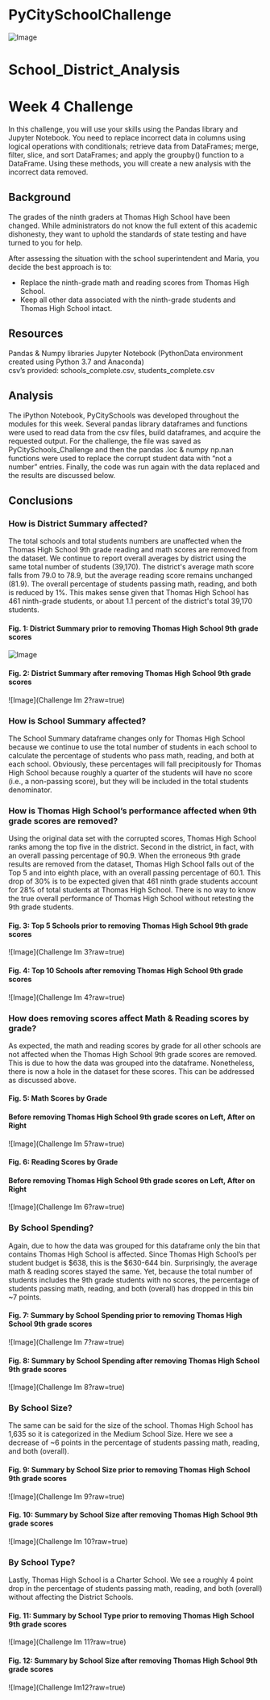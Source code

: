 # PyCitySchoolChallenge
![Image](VBA_Challenge_FirstResults.png?raw=true)
# School_District_Analysis

# Week 4 Challenge

In this challenge, you will use your skills using the Pandas library and Jupyter Notebook. You need to replace incorrect data in columns using logical operations with conditionals; retrieve data from DataFrames; merge, filter, slice, and sort DataFrames; and apply the groupby() function to a DataFrame. Using these methods, you will create a new analysis with the incorrect data removed.

## Background

The grades of the ninth graders at Thomas High School have been changed. While administrators do not know the full extent of this academic dishonesty, they want to uphold the standards of state testing and have turned to you for help.

After assessing the situation with the school superintendent and Maria, you decide the best approach is to:
* Replace the ninth-grade math and reading scores from Thomas High School.
* Keep all other data associated with the ninth-grade students and Thomas High School intact.

## Resources

Pandas & Numpy libraries
Jupyter Notebook (PythonData environment created using Python 3.7 and Anaconda)                      
csv’s provided:  schools_complete.csv, students_complete.csv

## Analysis

The iPython Notebook, PyCitySchools was developed throughout the modules for this week.  Several pandas library dataframes and functions were used to read data from the csv files, build dataframes, and acquire the requested output.  For the challenge, the file was saved as PyCitySchools_Challenge and then the pandas .loc & numpy np.nan functions were used to replace the corrupt student data with “not a number” entries.  Finally, the code was run again with the data replaced and the results are discussed below.

## Conclusions

### How is District Summary affected?
The total schools and total students numbers are unaffected when the Thomas High School 9th grade reading and math scores are removed from the dataset. We continue to report overall averages by district using the same total number of students (39,170). The district's average math score falls from 79.0 to 78.9, but the average reading score remains unchanged (81.9). The overall percentage of students passing math, reading, and both is reduced by 1%. This makes sense given that Thomas High School has 461 ninth-grade students, or about 1.1 percent of the district's total 39,170 students.

#### Fig. 1:  District Summary prior to removing Thomas High School 9th grade scores
![Image](Election_Analysis_Challenge.png?raw=true)


#### Fig. 2:  District Summary after removing Thomas High School 9th grade scores
![Image](Challenge Im 2?raw=true)

### How is School Summary affected?
The School Summary dataframe changes only for Thomas High School because we continue to use the total number of students in each school to calculate the percentage of students who pass math, reading, and both at each school. Obviously, these percentages will fall precipitously for Thomas High School because roughly a quarter of the students will have no score (i.e., a non-passing score), but they will be included in the total students denominator.

### How is Thomas High School’s performance affected when 9th grade scores are removed?
Using the original data set with the corrupted scores, Thomas High School ranks among the top five in the district. Second in the district, in fact, with an overall passing percentage of 90.9. When the erroneous 9th grade results are removed from the dataset, Thomas High School falls out of the Top 5 and into eighth place, with an overall passing percentage of 60.1. This drop of 30% is to be expected given that 461 ninth grade students account for 28% of total students at Thomas High School. There is no way to know the true overall performance of Thomas High School without retesting the 9th grade students.

#### Fig. 3:  Top 5 Schools prior to removing Thomas High School 9th grade scores
![Image](Challenge Im 3?raw=true)

#### Fig. 4:  Top 10 Schools after removing Thomas High School 9th grade scores
![Image](Challenge Im 4?raw=true)

### How does removing scores affect Math & Reading scores by grade?  
As expected, the math and reading scores by grade for all other schools are not affected when the Thomas High School 9th grade scores are removed.  This is due to how the data was grouped into the dataframe.  Nonetheless, there is now a hole in the dataset for these scores.  This can be addressed as discussed above.  

#### Fig. 5:  Math Scores by Grade
#### Before removing Thomas High School 9th grade scores on Left, After on Right 
![Image](Challenge Im 5?raw=true)

#### Fig. 6:  Reading Scores by Grade
#### Before removing Thomas High School 9th grade scores on Left, After on Right 
![Image](Challenge Im 6?raw=true)               

### By School Spending?  
Again, due to how the data was grouped for this dataframe only the bin that contains Thomas High School is affected.  Since Thomas High School’s per student budget is $638, this is the $630-644 bin.  Surprisingly, the average math & reading scores stayed the same.  Yet, because the total number of students includes the 9th grade students with no scores, the percentage of students passing math, reading, and both (overall) has dropped in this bin ~7 points.

#### Fig. 7:  Summary by School Spending prior to removing Thomas High School 9th grade scores
![Image](Challenge Im 7?raw=true)
#### Fig. 8:  Summary by School Spending after removing Thomas High School 9th grade scores
![Image](Challenge Im 8?raw=true)

### By School Size?  
The same can be said for the size of the school.  Thomas High School has 1,635 so it is categorized in the Medium School Size.  Here we see a decrease of ~6 points in the percentage of students passing math, reading, and both (overall).

#### Fig. 9:  Summary by School Size prior to removing Thomas High School 9th grade scores
![Image](Challenge Im 9?raw=true)

#### Fig. 10:  Summary by School Size after removing Thomas High School 9th grade scores
![Image](Challenge Im 10?raw=true)

### By School Type?
Lastly, Thomas High School is a Charter School.  We see a roughly 4 point drop in the percentage of students passing math, reading, and both (overall) without affecting the District Schools. 

#### Fig. 11:  Summary by School Type prior to removing Thomas High School 9th grade scores
![Image](Challenge Im 11?raw=true)
#### Fig. 12:  Summary by School Size after removing Thomas High School 9th grade scores
![Image](Challenge Im12?raw=true)
